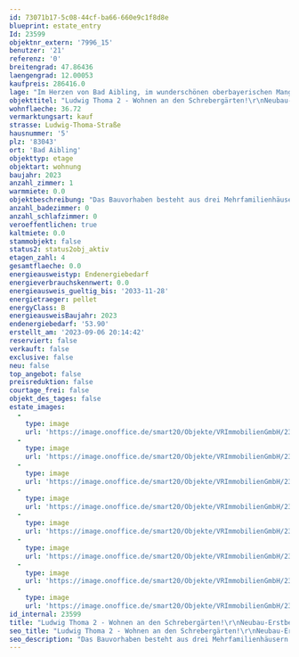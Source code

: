 ```yaml
---
id: 73071b17-5c08-44cf-ba66-660e9c1f8d8e
blueprint: estate_entry
Id: 23599
objektnr_extern: '7996_15'
benutzer: '21'
referenz: '0'
breitengrad: 47.86436
laengengrad: 12.00053
kaufpreis: 286416.0
lage: "Im Herzen von Bad Aibling, im wunderschönen oberbayerischen Mangfalltal, in praktischer Nähe zum Bahnhof, entsteht dieses stilvolle Wohnensemble.\r\n\r\nDas Objekt liegt ruhig und sonnig sowie sehr zentrumsnah in Bad Aibling am Rande eines Wohngebiets mit angrenzender Schrebergartenanlage. \r\n\r\nKilometerweite Wanderwege in sämtlichen Höhenlagen laden zu ausgedehnten Wanderungen ein. Das Bayerische Meer, den Chiemsee, erreicht man außerdem in ca. 35 Minuten Fahrzeit. \r\nFür Sportbegeisterte gibt es zahlreiche Möglichkeiten in der Stadt und der näheren Umgebung, z. B. Reiten, Inline skaten, Radfahren, Nordic Walking, Joggen, Tennis, Ski fahren, Langlaufen, Fußball, Golf um nur einige zu nennen.\r\n\r\nBAD AIBLING – BESCHAULICH UND BEWEGT\r\nDie kleine Kurstadt, mit ihren rund 18.000 Einwohnern, liegt im oberbayerischen Alpenvorland umgeben von Bergen und Seen, rund 50 km / ca. 35 Autominuten südöstlich der Landeshauptstadt München und rund \r\n10 km / ca. 10 Autominuten westlich von Rosenheim.\r\n\r\nVerkehrstechnisch ist die Stadt mit einer Anschlussstelle an die A 8 und einem Bahnhof an der Mangfalltalbahn Rosenheim-Holzkirchen-München erschlossen. Salzburg erreichen Sie in knapp 60 Autominuten.\r\nZahlreiche Fachgeschäfte, Cafés, Restaurants, Banken und ein Kino befinden sich im Stadtzentrum. Durch das interessante, breitgefächerte, kulturelle Angebot finden Sie in Bad Aibling für jeden Bedarf und Anspruch vielfältige Möglichkeiten zur Freizeitgestaltung. Ideal für Familien mit Kindern sind die örtlichen Kitas, Kindergärten, \r\ndie Grund- und Mittelschule, die Real- und Wirtschaftsschule sowie das lokale Gymnasium. Zusätzlich sind zwei Förderschulen sowie ein Fußball-Internat in Bad Aibling angesiedelt.\r\n\r\nDie – überregional bekannte – Therme mit Schwimmbad und Eishalle und das Freibad in Harthausen bieten weitere Entfaltungsmöglichkeiten. Fahrrad- und Fußwege verbinden Bad Aibling in alle Himmelsrichtungen mit anderen Orten in der Umgebung und führen auch innerhalb der Stadt mit kurzen Wegen zum Ziel.\r\nDer wunderschön angelegte Kurpark bietet ebenfalls gute Erholungsmöglichkeiten. Hier finden Sie interessante Veranstaltungen rund ums Jahr, die unterschiedlichsten Konzerte, Ausstellungen, Irlachweiherfest, Bürgerfest, Parkfest, etc. \r\n\r\nFerner finden verschiedene Märkte im Laufe des Jahres statt und der Wochenmarkt am Marienplatz kann für Obst, Gemüse und den täglichen Bedarf genutzt werden."
objekttitel: "Ludwig Thoma 2 - Wohnen an den Schrebergärten!\r\nNeubau-Erstbezug - Keine Käuferprovision!"
wohnflaeche: 36.72
vermarktungsart: kauf
strasse: Ludwig-Thoma-Straße
hausnummer: '5'
plz: '83043'
ort: 'Bad Aibling'
objekttyp: etage
objektart: wohnung
baujahr: 2023
anzahl_zimmer: 1
warmmiete: 0.0
objektbeschreibung: "Das Bauvorhaben besteht aus drei Mehrfamilienhäusern und einer Tiefgarage. \r\nHaus 1 mit 8 ETWen. \r\nHaus 2 inkl. eine große Gewerbeeinheit mit ca. 236 m² Fläche sowie 11 ETWen.\r\nHaus 3 mit 10 ETWen. \r\nDie 1- bis 4- Zimmer-Wohnungen mit Wohnflächen von ca. 37 m² bis ca. 180 m² erstrecken sich vom Erdgeschoss bis in das 3. Obergeschoss (Dachgeschoss) und sind in jedem Haus über einen \r\nLift leicht und unbeschwerlich erreichbar. Davon runden zwei großzügige Penthäuser mit weitläufigen Dachterrassen und Dachgarten das interessante Angebot ab. \r\n\r\nDie Qualität eines Bauvorhabens spiegelt sich in den Ausstattungsdetails wider. Um Ihnen möglichst lange Freude an Ihrem neuen Zuhause bieten zu können, verwenden wir ausschließlich qualitativ hochwertige Materialien.\r\n\r\nHighlights\r\n• Extravagante Details und hochwertige Ausstattung \r\n• Echtholzparkett Eiche Landhaus, Fa. Bauwerk \r\n• energetisch hochwertige Bauweise im KfW-55 Standard \r\n• 3-fach Verglasung \r\n• Elektrische Alu-Rollläden \r\n• KWL (Kontrollierte Wohnraumlüftung mit Wärmerückgewinnung) \r\n• Pellets-Heizsystem \r\n• E-Car Ladestation \r\n• Tiefgarage mit innovativen Combi-Lift-Systemen \r\n• Jedes Haus mit Lift zu allen Ebenen \r\n• Massivbauweise (Ziegel Unipor-Coriso) \r\n• Exklusive Penthäuser mit Dachterrasse und Dachgarten \r\n• Grundstück an den Schrebergärten im Grünen \r\n• Stadtlage mit Privatsphäre"
anzahl_badezimmer: 0
anzahl_schlafzimmer: 0
veroeffentlichen: true
kaltmiete: 0.0
stammobjekt: false
status2: status2obj_aktiv
etagen_zahl: 4
gesamtflaeche: 0.0
energieausweistyp: Endenergiebedarf
energieverbrauchskennwert: 0.0
energieausweis_gueltig_bis: '2033-11-28'
energietraeger: pellet
energyClass: B
energieausweisBaujahr: 2023
endenergiebedarf: '53.90'
erstellt_am: '2023-09-06 20:14:42'
reserviert: false
verkauft: false
exclusive: false
neu: false
top_angebot: false
preisreduktion: false
courtage_frei: false
objekt_des_tages: false
estate_images:
  -
    type: image
    url: 'https://image.onoffice.de/smart20/Objekte/VRImmobilienGmbH/23599/3e27fa89-e658-4fe4-a48d-adacc7e945a9.jpg'
  -
    type: image
    url: 'https://image.onoffice.de/smart20/Objekte/VRImmobilienGmbH/23599/675a34de-130f-4b68-a9d6-eed6d59d18b7.jpg'
  -
    type: image
    url: 'https://image.onoffice.de/smart20/Objekte/VRImmobilienGmbH/23599/1a49136c-d056-4958-9873-8aaa72b5245a.jpg'
  -
    type: image
    url: 'https://image.onoffice.de/smart20/Objekte/VRImmobilienGmbH/23599/c1206458-9765-43ec-8a7d-acf42c4a7e2f.jpg'
  -
    type: image
    url: 'https://image.onoffice.de/smart20/Objekte/VRImmobilienGmbH/23599/f5ed1a65-205d-4438-811c-160aa023cf3c.jpg'
  -
    type: image
    url: 'https://image.onoffice.de/smart20/Objekte/VRImmobilienGmbH/23599/db8d8274-9b5a-4961-ad8b-6f503de1c6f3.jpg'
  -
    type: image
    url: 'https://image.onoffice.de/smart20/Objekte/VRImmobilienGmbH/23599/903f577b-8809-4514-aeda-1b8ce8f1e960.jpg'
  -
    type: image
    url: 'https://image.onoffice.de/smart20/Objekte/VRImmobilienGmbH/23599/4ee6d650-2a49-4215-a576-5933f22c3c2e.jpg'
id_internal: 23599
title: "Ludwig Thoma 2 - Wohnen an den Schrebergärten!\r\nNeubau-Erstbezug - Keine Käuferprovision!"
seo_title: "Ludwig Thoma 2 - Wohnen an den Schrebergärten!\r\nNeubau-Erstbezug - Keine Käuferprovision!"
seo_description: "Das Bauvorhaben besteht aus drei Mehrfamilienhäusern und einer Tiefgarage. \r\nHaus 1 mit 8 ETWen. \r\nHaus 2 inkl. eine große Gewerbeeinheit mit ca. 236 m² Flä"
---
```

